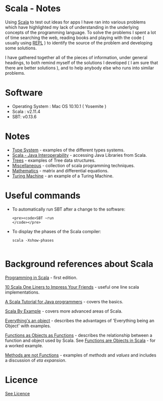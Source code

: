 # Scala - Notes

Using [Scala](http://www.scala-lang.org/) to test out ideas for apps I have ran into various problems
which have highlighted my lack of understanding in the underlying concepts of the programming language.
To solve the problems I spent a lot of time searching the web, reading books and playing with the code (
usually using [REPL](http://www.javacodegeeks.com/2011/09/scala-tutorial-scala-repl-expressions.html) ) to
identify the source of the problem and developing some solutions.

I have gathered together all of the pieces of information, under general headings, to both remind
myself of the solutions I developed ( I am sure that there are better solutions ),
and to help anybody else who runs into similar problems.

# Software

* Operating System : Mac OS 10.10.1 ( Yosemite )
* Scala : v2.11.4
* SBT: v0.13.6


# Notes

* [Type System](/TypeSystem) - examples of the different types systems.
* [Scala - Java Interoperability](/Java-Interoperability) - accessing Java Libraries from Scala.
* [Trees](/Trees) - examples of Tree data structures.
* [Miscellaneous](/Miscellaneous) - collection of scala programming techniques.
* [Mathematics](/Mathematics) - matrix and differential equations.
* [Turing Machine](/Turing-Machine) - an example of a Turing Machine.

# Useful commands

* To automatically run SBT after a change to the software:

      <pre><code>SBT ~run
      </code></pre>

* To display the phases of the Scala compiler:

    <pre><code>scala -Xshow-phases
    </code></pre>

# Background references about Scala

[Programming in Scala](http://www.lirmm.fr/~ducour/Doc-objets/scalabook.pdf) - first edition.

[10 Scala One Liners to Impress Your Friends](https://gist.github.com/mkaz/d11f8f08719d6d27bab5) - useful one line scala implementations.

[A Scala Tutorial
for Java programmers](http://www.scala-lang.org/docu/files/ScalaTutorial.pdf) - covers the basics.

[Scala By  Example](http://web.mit.edu/jhawk/mnt/spo/scala/old/share/doc/scala-1.4.0.3/ScalaByExample.pdf) - covers more advanced areas of Scala.

[Everything's an object](http://blogs.tedneward.com/post/scala-pt-3-everythings-an-object/) - describes the advantages of 'Everything being an Object' with examples.

[Functions as Objects as Functions](https://gleichmann.wordpress.com/2010/11/08/functional-scala-functions-as-objects-as-functions/) - describes the relationship between a function and object used by Scala. See [Functions are Objects in Scala](https://kwangyulseo.com/2014/03/03/functions-are-objects-in-scala/) - for a worked example.

[Methods are not Functions](https://tpolecat.github.io/2014/06/09/methods-functions.html) - examples of <i>methods</i> and <i>values</i> and includes a discussion of <i>eta expansion</i>.


# Licence

[See Licence](/LICENSE)
